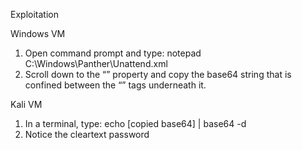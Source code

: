 

Exploitation

Windows VM

1. Open command prompt and type: notepad C:\Windows\Panther\Unattend.xml
2. Scroll down to the “<Password>” property and copy the base64 string that is confined between the “<Value>” tags underneath it.

Kali VM

1. In a terminal, type: echo [copied base64] | base64 -d
2. Notice the cleartext password
